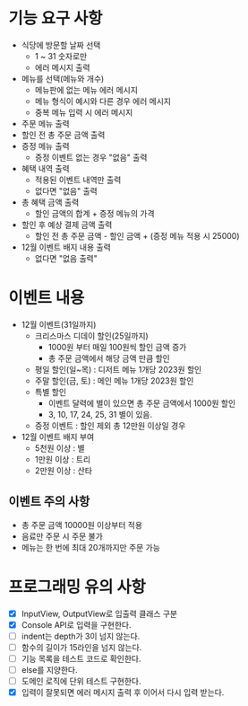 # 기능 요구 사항
- 식당에 방문할 날짜 선택
  - 1 ~ 31 숫자로만
  - 에러 메시지 출력
- 메뉴를 선택(메뉴와 개수)
  - 메뉴판에 없는 메뉴 에러 메시지
  - 메뉴 형식이 예시와 다른 경우 에러 메시지
  - 중복 메뉴 입력 시 에러 메시지
- 주문 메뉴 출력
- 할인 전 총 주문 금액 출력
- 증정 메뉴 출력
  - 증정 이벤트 없는 경우 "없음" 출력
- 혜택 내역 출력
  - 적용된 이벤트 내역만 출력
  - 없다면 "없음" 출력
- 총 혜택 금액 출력
  - 할인 금액의 합계 + 증정 메뉴의 가격
- 할인 후 예상 결제 금액 출력
  - 할인 전 총 주문 금액 - 할인 금액 + (증정 메뉴 적용 시 25000)
- 12월 이벤트 배지 내용 출력
  - 없다면 "없음 출력"
# 이벤트 내용
- 12월 이벤트(31일까지)
  - 크리스마스 디데이 할인(25일까지)
    - 1000원 부터 매일 100원씩 할인 금액 증가
    - 총 주문 금액에서 해당 금액 만큼 할인
  - 평일 할인(일~목) : 디저트 메뉴 1개당 2023원 할인
  - 주말 할인(금, 토) : 메인 메뉴 1개당 2023원 할인
  - 특별 할인
    - 이벤트 달력에 별이 있으면 총 주문 금액에서 1000원 할인
    - 3, 10, 17, 24, 25, 31 별이 있음.
  - 증정 이벤트 : 할인 제외 총 12만원 이상일 경우
- 12월 이벤트 배지 부여
  - 5천원 이상 : 별
  - 1만원 이상 : 트리
  - 2만원 이상 : 산타
## 이벤트 주의 사항
- 총 주문 금액 10000원 이상부터 적용
- 음료만 주문 시 주문 불가
- 메뉴는 한 번에 최대 20개까지만 주문 가능
# 프로그래밍 유의 사항
- [x] InputView, OutputView로 입출력 클래스 구분
- [x] Console API로 입력을 구현한다.
- [ ] indent는 depth가 3이 넘지 않는다.
- [ ] 함수의 길이가 15라인을 넘지 않는다.
- [ ] 기능 목록을 테스트 코드로 확인한다.
- [ ] else를 지양한다.
- [ ] 도메인 로직에 단위 테스트 구현한다.
- [x] 입력이 잘못되면 에러 메시지 출력 후 이어서 다시 입력 받는다.